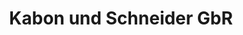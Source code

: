 ---
title: "Kabon und Schneider GbR"
url: /oldenburg/kabon-und-schneider-gbr/
shop: Autowerkstatt
---